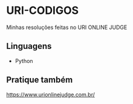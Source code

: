 # URI-CODIGOS 
Minhas resoluções feitas no URI ONLINE JUDGE 
## Linguagens
- Python

## Pratique também 
https://www.urionlinejudge.com.br/
